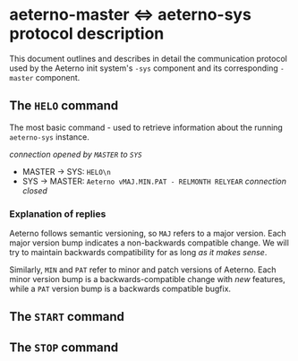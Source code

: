 # aeterno-master <=> aeterno-sys protocol description

This document outlines and describes in detail the communication protocol used
by the Aeterno init system's `-sys` component and its corresponding `-master`
component.

## The `HELO` command

The most basic command - used to retrieve information about the running
`aeterno-sys` instance.

*connection opened by `MASTER` to `SYS`*
- MASTER -> SYS: `HELO\n`
- SYS -> MASTER: `Aeterno vMAJ.MIN.PAT - RELMONTH RELYEAR`
*connection closed*

### Explanation of replies

Aeterno follows semantic versioning, so `MAJ` refers to a major version. Each
major version bump indicates a non-backwards compatible change. We will try to
maintain backwards compatibility for as long *as it makes sense*.

Similarly, `MIN` and `PAT` refer to minor and patch versions of Aeterno. Each
minor version bump is a backwards-compatible change with _new_ features, while
a `PAT` version bump is a backwards compatible bugfix.

## The `START` command

## The `STOP` command

